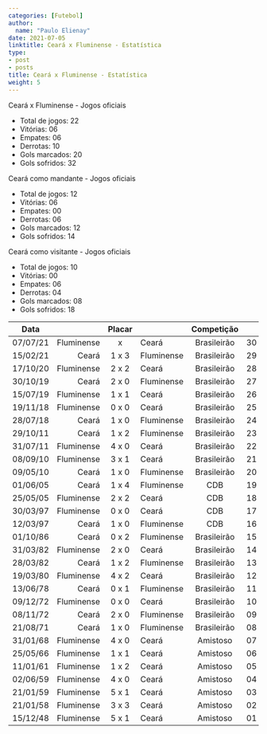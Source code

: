 ```yaml
---
categories: [Futebol]
author:
  name: "Paulo Elienay"
date: 2021-07-05
linktitle: Ceará x Fluminense - Estatística
type:
- post
- posts
title: Ceará x Fluminense - Estatística
weight: 5
---
```

Ceará x Fluminense - Jogos oficiais
* Total de jogos: 22
* Vitórias: 06
* Empates: 06
* Derrotas: 10
* Gols marcados: 20
* Gols sofridos: 32

Ceará como mandante - Jogos oficiais
- Total de jogos: 12
- Vitórias: 06
- Empates: 00
- Derrotas: 06
- Gols marcados: 12
- Gols sofridos: 14

Ceará como visitante - Jogos oficiais
- Total de jogos: 10
- Vitórias: 00
- Empates: 06
- Derrotas: 04
- Gols marcados: 08
- Gols sofridos: 18

| Data     |            | Placar  |            | Competição  |       |
| :---:    | ---:       | :---:   | :---       | :---:       | :---: |
| 07/07/21 | Fluminense |    x    | Ceará      | Brasileirão | 30    |
| 15/02/21 |      Ceará |  1 x 3  | Fluminense | Brasileirão | 29    |
| 17/10/20 | Fluminense |  2 x 2  | Ceará      | Brasileirão | 28    |
| 30/10/19 |      Ceará |  2 x 0  | Fluminense | Brasileirão | 27    |
| 15/07/19 | Fluminense |  1 x 1  | Ceará      | Brasileirão | 26    |
| 19/11/18 | Fluminense |  0 x 0  | Ceará      | Brasileirão | 25    |
| 28/07/18 |      Ceará |  1 x 0  | Fluminense | Brasileirão | 24    |
| 29/10/11 |      Ceará |  1 x 2  | Fluminense | Brasileirão | 23    |
| 31/07/11 | Fluminense |  4 x 0  | Ceará      | Brasileirão | 22    |
| 08/09/10 | Fluminense |  3 x 1  | Ceará      | Brasileirão | 21    |
| 09/05/10 |      Ceará |  1 x 0  | Fluminense | Brasileirão | 20    |
| 01/06/05 |      Ceará |  1 x 4  | Fluminense | CDB         | 19    |
| 25/05/05 | Fluminense |  2 x 2  | Ceará      | CDB         | 18    |
| 30/03/97 | Fluminense |  0 x 0  | Ceará      | CDB         | 17    |
| 12/03/97 |      Ceará |  1 x 0  | Fluminense | CDB         | 16    |
| 01/10/86 |      Ceará |  0 x 2  | Fluminense | Brasileirão | 15    |
| 31/03/82 | Fluminense |  2 x 0  | Ceará      | Brasileirão | 14    |
| 28/03/82 |      Ceará |  1 x 2  | Fluminense | Brasileirão | 13    |
| 19/03/80 | Fluminense |  4 x 2  | Ceará      | Brasileirão | 12    |
| 13/06/78 |      Ceará |  0 x 1  | Fluminense | Brasileirão | 11    |
| 09/12/72 | Fluminense |  0 x 0  | Ceará      | Brasileirão | 10    |
| 08/11/72 |      Ceará |  2 x 0  | Fluminense | Brasileirão | 09    |
| 21/08/71 |      Ceará |  1 x 0  | Fluminense | Brasileirão | 08    |
| 31/01/68 | Fluminense |  4 x 0  | Ceará      | Amistoso    | 07    |
| 25/05/66 | Fluminense |  1 x 1  | Ceará      | Amistoso    | 06    |
| 11/01/61 | Fluminense |  1 x 2  | Ceará      | Amistoso    | 05    |
| 02/06/59 | Fluminense |  4 x 0  | Ceará      | Amistoso    | 04    |
| 21/01/59 | Fluminense |  5 x 1  | Ceará      | Amistoso    | 03    |
| 21/01/58 | Fluminense |  3 x 3  | Ceará      | Amistoso    | 02    |
| 15/12/48 | Fluminense |  5 x 1  | Ceará      | Amistoso    | 01    |
